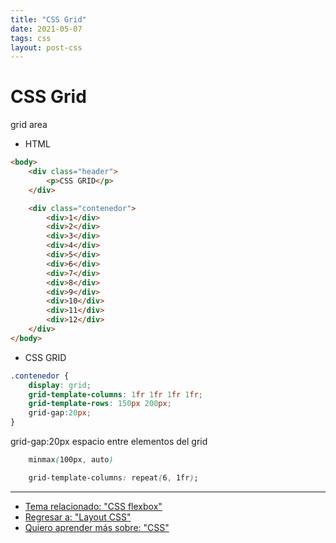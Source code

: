```yaml
---
title: "CSS Grid"
date: 2021-05-07
tags: css
layout: post-css
---
```


# CSS Grid

grid area

- HTML

```html
<body>
    <div class="header">
        <p>CSS GRID</p>
    </div>

    <div class="contenedor">
        <div>1</div>
        <div>2</div>
        <div>3</div>
        <div>4</div>
        <div>5</div>
        <div>6</div>
        <div>7</div>
        <div>8</div>
        <div>9</div>
        <div>10</div>
        <div>11</div>
        <div>12</div>
    </div>
</body>
```

- CSS GRID

```css
.contenedor {
    display: grid;
    grid-template-columns: 1fr 1fr 1fr 1fr;
    grid-template-rows: 150px 200px;
    grid-gap:20px;
}
```

grid-gap:20px
espacio entre elementos del grid

```css
	minmax(100px, auto)

    grid-template-columns: repeat(6, 1fr);
```

---

- [Tema relacionado: "CSS flexbox"](flexbox)
- [Regresar a: "Layout CSS"](layout)
- [Quiero aprender más sobre: "CSS"](../00/css)